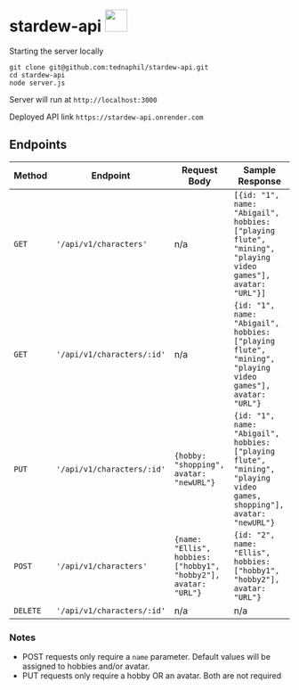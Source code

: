 # stardew-api <img style="width: 40px" src="https://cdn2.steamgriddb.com/icon/2119b8d43eafcf353e07d7cb5554170b/32/256x256.png"/>


Starting the server locally
```
git clone git@github.com:tednaphil/stardew-api.git
cd stardew-api
node server.js
```
Server will run at `http://localhost:3000`

Deployed API link `https://stardew-api.onrender.com`

## Endpoints
| Method | Endpoint | Request Body | Sample Response |
--- | --- | --- | ---
`GET` | `'/api/v1/characters'` | n/a | `[{id: "1", name: "Abigail", hobbies: ["playing flute", "mining", "playing video games"], avatar: "URL"}]`
`GET` | `'/api/v1/characters/:id'` | n/a | `{id: "1", name: "Abigail", hobbies: ["playing flute", "mining", "playing video games"], avatar: "URL"}`
`PUT` | `'/api/v1/characters/:id'` | `{hobby: "shopping", avatar: "newURL"}` | `{id: "1", name: "Abigail", hobbies: ["playing flute", "mining", "playing video games, shopping"], avatar: "newURL"}`
`POST` | `'/api/v1/characters'` | `{name: "Ellis", hobbies: ["hobby1", "hobby2"], avatar: "URL"}` | `{id: "2", name: "Ellis", hobbies: ["hobby1", "hobby2"], avatar: "URL"}`
`DELETE` | `'/api/v1/characters/:id'` | n/a | n/a

### Notes
* POST requests only require a `name` parameter. Default values will be assigned to hobbies and/or avatar.
* PUT requests only require a hobby OR an avatar. Both are not required
